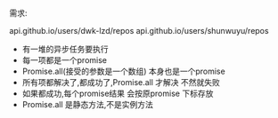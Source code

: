 需求:

api.github.io/users/dwk-lzd/repos
api.github.io/users/shunwuyu/repos

- 有一堆的异步任务要执行
- 每一项都是一个promise
- Promise.all(接受的参数是一个数组) 本身也是一个promise
- 所有项都解决了,都成功了,Promise.all 才解决
    不然就失败
- 如果都成功,每个promise结果 会按原promise 下标存放
- Promise.all 是静态方法,不是实例方法

